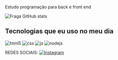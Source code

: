 Estudo programação para back e front end

![Fraga GitHub stats](https://github-readme-stats.vercel.app/api?username=DanielLeaubon&show_icons=true&theme=dracula&count_private=true)

## Tecnologias que eu uso no meu dia

<div style="display: inline_block">
  <img align="center" alt="html5" src="https://img.shields.io/badge/HTML5-E34F26?style=for-the-badge&logo=html5&logoColor=white" />
  <img align="center" alt="css" src="https://img.shields.io/badge/CSS3-1572B6?style=for-the-badge&logo=css3&logoColor=white" />
  <img align="center" alt="js" src="https://img.shields.io/badge/JavaScript-F7DF1E?style=for-the-badge&logo=javascript&logoColor=black" />
  <img align="center" alt="nodejs" src="https://img.shields.io/badge/Node.js-43853D?style=for-the-badge&logo=node.js&logoColor=white" />
  
  <br/>
  
  REDES SOCIAIS: [![Instagram](https://img.shields.io/badge/Instagram-E4405F?style=for-the-badge&logo=instagram&logoColor=white)](https://www.instagram.com/daniel_leaubon/)

</div><br/>
